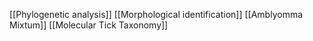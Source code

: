 [[Phylogenetic analysis]]
[[Morphological identification]]
[[Amblyomma Mixtum]]
[[Molecular Tick Taxonomy]]
